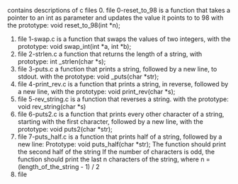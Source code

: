 contains descriptions of c files
0. file 0-reset_to_98 is a function that takes a pointer to an int as parameter and updates the value it points to to 98 with the prototype: void reset_to_98(int *n);
1. file 1-swap.c is a function that swaps the values of two integers, with the prototype: void swap_int(int *a, int *b);
2. file 2-strlen.c a function that returns the length of a string, with prototype: int _strlen(char *s);
3. file 3-puts.c a function that prints a string, followed by a new line, to stdout. with the prototype: void _puts(char *str);
4. file 4-print_rev.c is a function that prints a string, in reverse, followed by a new line, with the prototype: void print_rev(char *s); 
5. file 5-rev_string.c is a  function that reverses a string.
with the prototype: void rev_string(char *s)
6. file 6-puts2.c is a function that prints every other character of a string, starting with the first character, followed by a new line, with the prototype: void puts2(char *str); 
7. file 7-puts_half.c is  a function that prints half of a string, followed by a new line:
Prototype: void puts_half(char *str);
The function should print the second half of the string
If the number of characters is odd, the function should print the last n characters of the string, where n = (length_of_the_string - 1) / 2 
8. file
